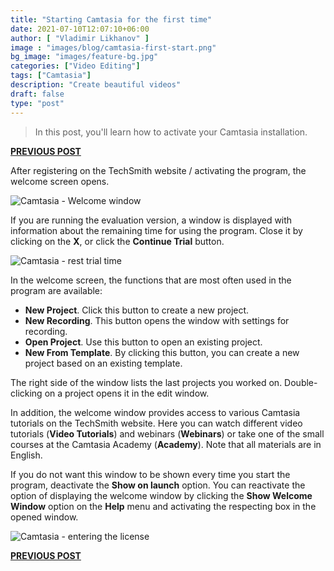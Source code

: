 ```yaml
---
title: "Starting Camtasia for the first time"
date: 2021-07-10T12:07:10+06:00
author: [ "Vladimir Likhanov" ]
image : "images/blog/camtasia-first-start.png"
bg_image: "images/feature-bg.jpg"
categories: ["Video Editing"]
tags: ["Camtasia"]
description: "Create beautiful videos"
draft: false
type: "post"
---
```


> In this post, you'll learn how to activate your Camtasia installation.

[**PREVIOUS POST**](/blog/camtasia-activation/)

After registering on the TechSmith website / activating the program, the welcome screen opens.

![Camtasia - Welcome window](/images/blog/camtasia-welcome-window.png)

If you are running the evaluation version, a window is displayed with information about the remaining
time for using the program. Close it by clicking on the **X**, or click the **Continue Trial** button.

![Camtasia - rest trial time](/images/blog/camtasia-rest-trial-time.png)

In the welcome screen, the functions that are most often used in the program are available:

* **New Project**. Click this button to create a new project.
* **New Recording**. This button opens the window with settings for recording.
* **Open Project**. Use this button to open an existing project.
* **New From Template**. By clicking this button, you can create a new project based on an existing template.

The right side of the window lists the last projects you worked on. Double-clicking on a project opens it
in the edit window.

In addition, the welcome window provides access to various Camtasia tutorials on the TechSmith website.
Here you can watch different video tutorials (**Video Tutorials**) and webinars (**Webinars**) or take
one of the small courses at the Camtasia Academy (**Academy**). Note that all materials are in English.

If you do not want this window to be shown every time you start the program, deactivate the **Show on launch**
option. You can reactivate the option of displaying the welcome window by clicking the **Show Welcome Window**
option on the **Help** menu and activating the respecting box in the opened window.

![Camtasia - entering the license](/images/blog/camtasia-activate-welcome-window.png)

[**PREVIOUS POST**](/blog/camtasia-activation/) 